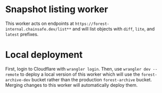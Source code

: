 # Snapshot listing worker

This worker acts on endpoints at `https://forest-internal.chainsafe.dev/list**` and will list objects with `diff`, `lite`, and `latest` prefixes.

# Local deployment

First, login to Cloudflare with `wrangler login`. Then, use `wrangler dev --remote` to deploy a local version of this worker which will use the `forest-archive-dev` bucket rather than the production `forest-archive` bucket. Merging changes to this worker will automatically deploy them.
